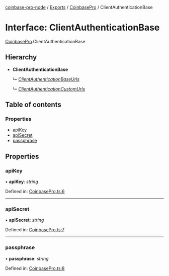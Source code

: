[coinbase-pro-node](../README.md) / [Exports](../modules.md) / [CoinbasePro](../modules/coinbasepro.md) / ClientAuthenticationBase

# Interface: ClientAuthenticationBase

[CoinbasePro](../modules/coinbasepro.md).ClientAuthenticationBase

## Hierarchy

- **ClientAuthenticationBase**

  ↳ [_ClientAuthenticationBaseUrls_](coinbasepro.clientauthenticationbaseurls.md)

  ↳ [_ClientAuthenticationCustomUrls_](coinbasepro.clientauthenticationcustomurls.md)

## Table of contents

### Properties

- [apiKey](coinbasepro.clientauthenticationbase.md#apikey)
- [apiSecret](coinbasepro.clientauthenticationbase.md#apisecret)
- [passphrase](coinbasepro.clientauthenticationbase.md#passphrase)

## Properties

### apiKey

• **apiKey**: _string_

Defined in: [CoinbasePro.ts:6](https://github.com/bennycode/coinbase-pro-node/blob/3a89239/src/CoinbasePro.ts#L6)

---

### apiSecret

• **apiSecret**: _string_

Defined in: [CoinbasePro.ts:7](https://github.com/bennycode/coinbase-pro-node/blob/3a89239/src/CoinbasePro.ts#L7)

---

### passphrase

• **passphrase**: _string_

Defined in: [CoinbasePro.ts:8](https://github.com/bennycode/coinbase-pro-node/blob/3a89239/src/CoinbasePro.ts#L8)
